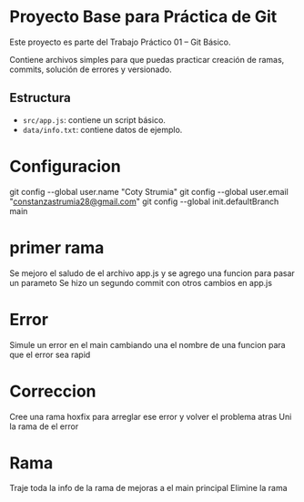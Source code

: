 # Proyecto Base para Práctica de Git

Este proyecto es parte del Trabajo Práctico 01 – Git Básico.

Contiene archivos simples para que puedas practicar creación de ramas, commits, solución de errores y versionado.

## Estructura
- `src/app.js`: contiene un script básico.
- `data/info.txt`: contiene datos de ejemplo.

# Configuracion
git config --global user.name "Coty Strumia"
git config --global user.email "constanzastrumia28@gmail.com"
git config --global init.defaultBranch main

# primer rama
Se mejoro el saludo de el archivo app.js y se agrego una funcion para pasar un parameto
Se hizo un segundo commit con otros cambios en app.js

# Error
Simule un error en el main cambiando una el nombre de una funcion para que el error sea rapid

# Correccion
Cree una rama hoxfix para arreglar ese error y volver el problema atras
Uni la rama de el error

# Rama
Traje toda la info de la rama de mejoras a el main principal
Elimine la rama